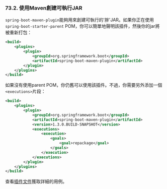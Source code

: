 ### 73.2. 使用Maven創建可執行JAR

`spring-boot-maven-plugin`能夠用來創建可執行的'胖'JAR。如果你正在使用`spring-boot-starter-parent` POM，你可以簡單地聲明該插件，然後你的jar將被重新打包：
```xml
<build>
    <plugins>
        <plugin>
            <groupId>org.springframework.boot</groupId>
            <artifactId>spring-boot-maven-plugin</artifactId>
        </plugin>
    </plugins>
</build>
```
如果沒有使用parent POM，你仍舊可以使用該插件。不過，你需要另外添加一個`<executions>`片段：
```xml
<build>
    <plugins>
        <plugin>
            <groupId>org.springframework.boot</groupId>
            <artifactId>spring-boot-maven-plugin</artifactId>
            <version>1.3.0.BUILD-SNAPSHOT</version>
            <executions>
                <execution>
                    <goals>
                        <goal>repackage</goal>
                    </goals>
                </execution>
            </executions>
        </plugin>
    </plugins>
</build>
```
查看[插件文件](http://docs.spring.io/spring-boot/docs/1.3.0.BUILD-SNAPSHOT/maven-plugin/usage.html)獲取詳細的用例。
